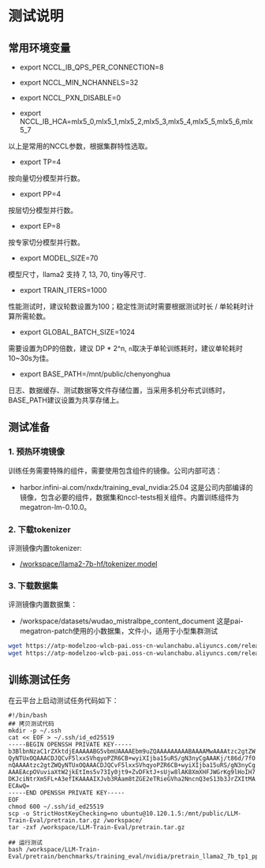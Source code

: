 # 测试说明

## 常用环境变量

- export NCCL_IB_QPS_PER_CONNECTION=8

- export NCCL_MIN_NCHANNELS=32

- export NCCL_PXN_DISABLE=0

- export NCCL_IB_HCA=mlx5_0,mlx5_1,mlx5_2,mlx5_3,mlx5_4,mlx5_5,mlx5_6,mlx5_7

以上是常用的NCCL参数，根据集群特性选取。

- export TP=4

按向量切分模型并行数。

- export PP=4

按层切分模型并行数。

- export EP=8

按专家切分模型并行数。

- export MODEL_SIZE=70

模型尺寸，llama2 支持 7, 13, 70, tiny等尺寸.

- export TRAIN_ITERS=1000

性能测试时，建议轮数设置为100；稳定性测试时需要根据测试时长 / 单轮耗时计算所需轮数。

- export GLOBAL_BATCH_SIZE=1024

需要设置为DP的倍数，建议 DP * 2^n, `n`取决于单轮训练耗时，建议单轮耗时10~30s为佳。

- export BASE_PATH=/mnt/public/chenyonghua

日志、数据缓存、测试数据等文件存储位置，当采用多机分布式训练时，BASE_PATH建议设置为共享存储上。


## 测试准备

### 1. 预热环境镜像

训练任务需要特殊的组件，需要使用包含组件的镜像。公司内部可选：

- harbor.infini-ai.com/nxdx/training_eval_nvidia:25.04
这是公司内部编译的镜像，包含必要的组件，数据集和nccl-tests相关组件。内置训练组件为megatron-lm-0.10.0。

### 2. 下载tokenizer

评测镜像内置tokenizer:

- [/workspace/llama2-7b-hf/tokenizer.model](https://modelscope.cn/models/shakechen/Llama-2-7b-hf/resolve/master/tokenizer.model)

### 3. 下载数据集

评测镜像内置数据集：

- /workspace/datasets/wudao_mistralbpe_content_document
这是pai-megatron-patch使用的小数据集，文件小，适用于小型集群测试

```bash
wget https://atp-modelzoo-wlcb-pai.oss-cn-wulanchabu.aliyuncs.com/release/models/pai-megatron-patch/mistral-datasets/wudao_mistralbpe_content_document.idx
wget https://atp-modelzoo-wlcb-pai.oss-cn-wulanchabu.aliyuncs.com/release/models/pai-megatron-patch/mistral-datasets/wudao_mistralbpe_content_document.bin
```

## 训练测试任务

在云平台上启动测试任务代码如下：

```
#!/bin/bash
## 拷贝测试代码
mkdir -p ~/.ssh
cat << EOF > ~/.ssh/id_ed25519
-----BEGIN OPENSSH PRIVATE KEY-----
b3BlbnNzaC1rZXktdjEAAAAABG5vbmUAAAAEbm9uZQAAAAAAAAABAAAAMwAAAAtzc2gtZW
QyNTUxOQAAACDJQCvF5lxxSVhqyoPZR6CB+wyiXIjba15uRS/gN3nyCgAAAKj/t86d/7fO
nQAAAAtzc2gtZWQyNTUxOQAAACDJQCvF5lxxSVhqyoPZR6CB+wyiXIjba15uRS/gN3nyCg
AAAEAcpOVuviaXtW2jkEtIms5v73Iy0jt9+ZvDFktJ+sUjw8lAK8XmXHFJWGrKg9lHoIH7
DKJciNtrXm5FL+A3efIKAAAAIXJvb3RAam8tZGE2eTRieGVha2NncnQ3eS13b3JrZXItMA
ECAwQ=
-----END OPENSSH PRIVATE KEY-----
EOF
chmod 600 ~/.ssh/id_ed25519
scp -o StrictHostKeyChecking=no ubuntu@10.120.1.5:/mnt/public/LLM-Train-Eval/pretrain.tar.gz /workspace/
tar -zxf /workspace/LLM-Train-Eval/pretrain.tar.gz

## 运行测试
bash /workspace/LLM-Train-Eval/pretrain/benchmarks/training_eval/nvidia/pretrain_llama2_7b_tp1_pp1.sh
```